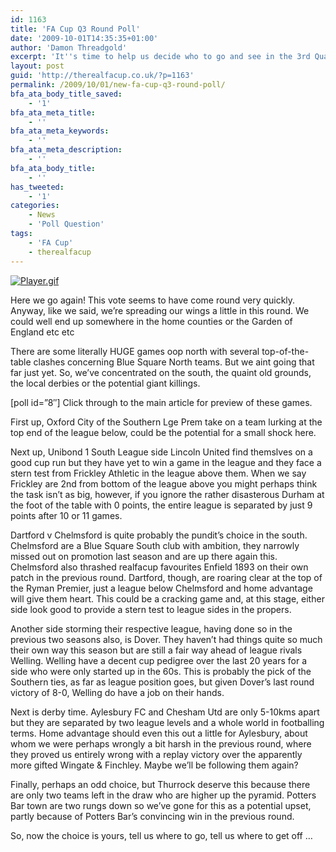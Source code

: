 ```yaml
---
id: 1163
title: 'FA Cup Q3 Round Poll'
date: '2009-10-01T14:35:35+01:00'
author: 'Damon Threadgold'
excerpt: 'It''s time to help us decide who to go and see in the 3rd Qualifying Round.'
layout: post
guid: 'http://therealfacup.co.uk/?p=1163'
permalink: /2009/10/01/new-fa-cup-q3-round-poll/
bfa_ata_body_title_saved:
    - '1'
bfa_ata_meta_title:
    - ''
bfa_ata_meta_keywords:
    - ''
bfa_ata_meta_description:
    - ''
bfa_ata_body_title:
    - ''
has_tweeted:
    - '1'
categories:
    - News
    - 'Poll Question'
tags:
    - 'FA Cup'
    - therealfacup
---
```


[![Player.gif](http://lh6.ggpht.com/_3L4_Y2OBz2M/SrvpHVjVtGI/AAAAAAAAAtw/s3us2OGI3YE/Player.gif?imgmax=200)](http://lh6.ggpht.com/_3L4_Y2OBz2M/SrvpHVjVtGI/AAAAAAAAAtw/s3us2OGI3YE/Player.gif?imgmax=640)

Here we go again! This vote seems to have come round very quickly. Anyway, like we said, we’re spreading our wings a little in this round. We could well end up somewhere in the home counties or the Garden of England etc etc

There are some literally HUGE games oop north with several top-of-the-table clashes concerning Blue Square North teams. But we aint going that far just yet. So, we’ve concentrated on the south, the quaint old grounds, the local derbies or the potential giant killings.

\[poll id=”8″\] Click through to the main article for preview of these games.

First up, Oxford City of the Southern Lge Prem take on a team lurking at the top end of the league below, could be the potential for a small shock here.

Next up, Unibond 1 South League side Lincoln United find themslves on a good cup run but they have yet to win a game in the league and they face a stern test from Frickley Athletic in the league above them. When we say Frickley are 2nd from bottom of the league above you might perhaps think the task isn’t as big, however, if you ignore the rather disasterous Durham at the foot of the table with 0 points, the entire league is separated by just 9 points after 10 or 11 games.

Dartford v Chelmsford is quite probably the pundit’s choice in the south. Chelmsford are a Blue Square South club with ambition, they narrowly missed out on promotion last season and are up there again this. Chelmsford also thrashed realfacup favourites Enfield 1893 on their own patch in the previous round. Dartford, though, are roaring clear at the top of the Ryman Premier, just a league below Chelmsford and home advantage will give them heart. This could be a cracking game and, at this stage, either side look good to provide a stern test to league sides in the propers.

Another side storming their respective league, having done so in the previous two seasons also, is Dover. They haven’t had things quite so much their own way this season but are still a fair way ahead of league rivals Welling. Welling have a decent cup pedigree over the last 20 years for a side who were only started up in the 60s. This is probably the pick of the Southern ties, as far as league position goes, but given Dover’s last round victory of 8-0, Welling do have a job on their hands.

Next is derby time. Aylesbury FC and Chesham Utd are only 5-10kms apart but they are separated by two league levels and a whole world in footballing terms. Home advantage should even this out a little for Aylesbury, about whom we were perhaps wrongly a bit harsh in the previous round, where they proved us entirely wrong with a replay victory over the apparently more gifted Wingate &amp; Finchley. Maybe we’ll be following them again?

Finally, perhaps an odd choice, but Thurrock deserve this because there are only two teams left in the draw who are higher up the pyramid. Potters Bar town are two rungs down so we’ve gone for this as a potential upset, partly because of Potters Bar’s convincing win in the previous round.

So, now the choice is yours, tell us where to go, tell us where to get off …
